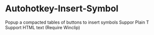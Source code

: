 Autohotkey-Insert-Symbol
========================

Popup a compacted tables of buttons to insert symbols
Suppor Plain T
Support HTML text (Require Winclip)
